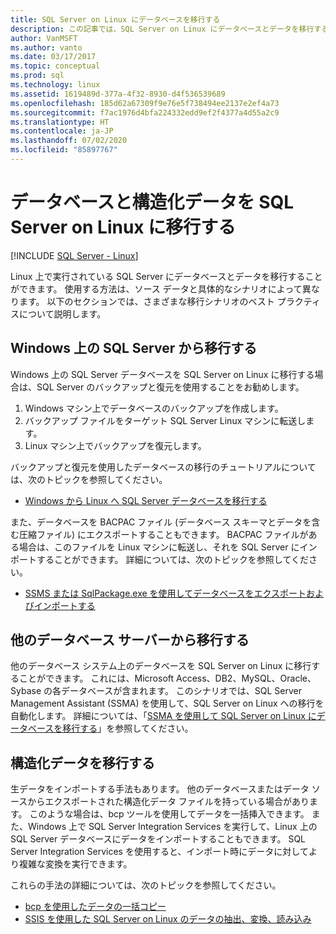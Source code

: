 ```yaml
---
title: SQL Server on Linux にデータベースを移行する
description: この記事では、SQL Server on Linux にデータベースとデータを移行するためのさまざまなオプションについて説明します。
author: VanMSFT
ms.author: vanto
ms.date: 03/17/2017
ms.topic: conceptual
ms.prod: sql
ms.technology: linux
ms.assetid: 1619489d-377a-4f32-8930-d4f536539689
ms.openlocfilehash: 185d62a67309f9e76e5f738494ee2137e2ef4a73
ms.sourcegitcommit: f7ac1976d4bfa224332edd9ef2f4377a4d55a2c9
ms.translationtype: HT
ms.contentlocale: ja-JP
ms.lasthandoff: 07/02/2020
ms.locfileid: "85897767"
---
```

# <a name="migrate-databases-and-structured-data-to-sql-server-on-linux"></a>データベースと構造化データを SQL Server on Linux に移行する 

[!INCLUDE [SQL Server - Linux](../includes/applies-to-version/sql-linux.md)]

Linux 上で実行されている SQL Server にデータベースとデータを移行することができます。 使用する方法は、ソース データと具体的なシナリオによって異なります。 以下のセクションでは、さまざまな移行シナリオのベスト プラクティスについて説明します。

## <a name="migrate-from-sql-server-on-windows"></a>Windows 上の SQL Server から移行する
Windows 上の SQL Server データベースを SQL Server on Linux に移行する場合は、SQL Server のバックアップと復元を使用することをお勧めします。

1. Windows マシン上でデータベースのバックアップを作成します。
2. バックアップ ファイルをターゲット SQL Server Linux マシンに転送します。
3. Linux マシン上でバックアップを復元します。 

バックアップと復元を使用したデータベースの移行のチュートリアルについては、次のトピックを参照してください。

- [Windows から Linux へ SQL Server データベースを移行する](sql-server-linux-migrate-restore-database.md)

また、データベースを BACPAC ファイル (データベース スキーマとデータを含む圧縮ファイル) にエクスポートすることもできます。 BACPAC ファイルがある場合は、このファイルを Linux マシンに転送し、それを SQL Server にインポートすることができます。 詳細については、次のトピックを参照してください。

- [SSMS または SqlPackage.exe を使用してデータベースをエクスポートおよびインポートする](sql-server-linux-migrate-ssms.md)

## <a name="migrate-from-other-database-servers"></a>他のデータベース サーバーから移行する
他のデータベース システム上のデータベースを SQL Server on Linux に移行することができます。 これには、Microsoft Access、DB2、MySQL、Oracle、Sybase の各データベースが含まれます。 このシナリオでは、SQL Server Management Assistant (SSMA) を使用して、SQL Server on Linux への移行を自動化します。 詳細については、「[SSMA を使用して SQL Server on Linux にデータベースを移行する](sql-server-linux-migrate-ssma.md)」を参照してください。  

## <a name="migrate-structured-data"></a>構造化データを移行する
生データをインポートする手法もあります。 他のデータベースまたはデータ ソースからエクスポートされた構造化データ ファイルを持っている場合があります。 このような場合は、bcp ツールを使用してデータを一括挿入できます。 また、Windows 上で SQL Server Integration Services を実行して、Linux 上の SQL Server データベースにデータをインポートすることもできます。 SQL Server Integration Services を使用すると、インポート時にデータに対してより複雑な変換を実行できます。 

これらの手法の詳細については、次のトピックを参照してください。

- [bcp を使用したデータの一括コピー](sql-server-linux-migrate-bcp.md)
- [SSIS を使用した SQL Server on Linux のデータの抽出、変換、読み込み](sql-server-linux-migrate-ssis.md) 
